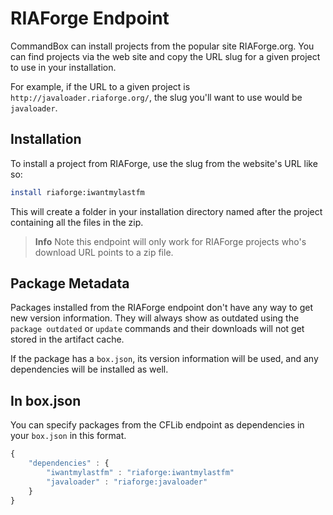 # RIAForge Endpoint

CommandBox can install projects from the popular site RIAForge.org. You can find projects via the web site and copy the URL slug for a given project to use in your installation.  

For example, if the URL to a given project is `http://javaloader.riaforge.org/`, the slug you'll want to use would be `javaloader`.


## Installation

To install a project from RIAForge, use the slug from the website's URL like so:

```bash
install riaforge:iwantmylastfm
```

This will  create a folder in your installation directory named after the project containing all the files in the zip.  

> **Info** Note this endpoint will only work for RIAForge projects who's download URL points to a zip file.

## Package Metadata

Packages installed from the RIAForge endpoint don't have any way to get new version information.   They will always show as outdated using the `package outdated` or `update` commands and their downloads will not get stored in the artifact cache.

If the package has a `box.json`, its version information will be used, and any dependencies will be installed as well.

## In box.json

You can specify packages from the CFLib endpoint as dependencies in your `box.json` in this format.  

```javascript
{
    "dependencies" : {
        "iwantmylastfm" : "riaforge:iwantmylastfm"
        "javaloader" : "riaforge:javaloader"
    }
}

```
